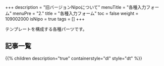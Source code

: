 +++
description = "旧バージョンNipoについて"
menuTitle = "各種入力フォーム"
menuPre = "2."
title = "各種入力フォーム"
toc = false
weight = 109002000
isNipo = true
tags = []
+++

テンプレートを構成する各種パーツです。

## 記事一覧

{{% children description="true" containerstyle="dl" style="dt" %}}
